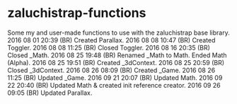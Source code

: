 # zaluchistrap-functions
Some my and user-made functions to use with the zaluchistrap base library.
2016 08 01 20:39 (BR) Created Parallax.
2016 08 08 10:47 (BR) Created Toggler.
2016 08 08 11:25 (BR) Closed Toggler.
2016 08 16 20:35 (BR) Closed _Math.
2016 08 25 19:48 (BR) Renamed _Math to Math. Ended Math (Alpha).
2016 08 25 19:51 (BR) Created _3dContext.
2016 08 25 20:59 (BR) Closed _3dContext.
2016 08 26 08:09 (BR) Created _Game.
2016 08 26 11:25 (BR) Updated _Game.
2016 09 21 20:07 (BR) Updated Math.
2016 09 22 20:40 (BR) Updated Math & created init reference creator.
2016 09 26 09:05 (BR) Updated Parallax.
